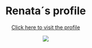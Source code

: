 <!DOCTYPE html>
<html lang="pt-br">
    <head>
        <meta name="viewport" content="width=device-width, initial-scale=1.0">
        <meta charset="utf-8">  
    </head>
    <body>

<h1 align="center"><strong>Renata´s profile</strong></h1>


<p align="center"><a href="https://renataverasventurim.github.io/Profile/"><ens>Click here to visit the profile</ens></a></p>

<p align="center"><img align="center" src="https://github.com/RenataVerasVenturim/Profile/assets/129551549/c66cb052-ba78-428a-8aae-ec043560aa7d">
